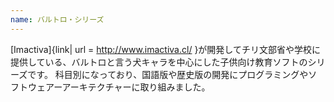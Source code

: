 ```yaml
---
name: バルトロ・シリーズ
---
```


[Imactiva]{link| url = http://www.imactiva.cl/ }が開発してチリ文部省や学校に提供している、バルトロと言う犬キャラを中心にした子供向け教育ソフトのシリーズです。
科目別になっており、国語版や歴史版の開発にプログラミングやソフトウェアーアーキテクチャーに取り組みました。
